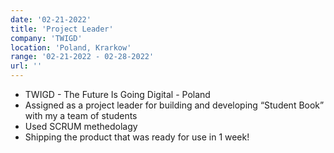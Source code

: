 ```yaml
---
date: '02-21-2022'
title: 'Project Leader'
company: 'TWIGD'
location: 'Poland, Krarkow'
range: '02-21-2022 - 02-28-2022'
url: ''
---
```


- TWIGD - The Future Is Going Digital - Poland
- Assigned as a project leader  for building and developing “Student Book” with my a team of students 
- Used SCRUM methedolagy
- Shipping the product that was ready for use in 1 week!


